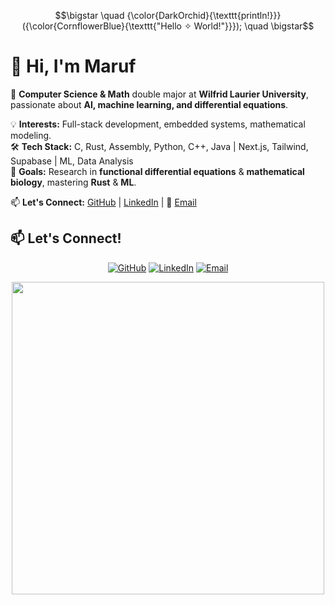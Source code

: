 $$\bigstar \quad {\color{DarkOrchid}{\texttt{println!}}}({\color{CornflowerBlue}{\texttt{"Hello ✧ World!"}}}); \quad \bigstar$$

# 👋 Hi, I'm Maruf  

🚀 **Computer Science & Math** double major at **Wilfrid Laurier University**, passionate about **AI, machine learning, and differential equations**.  

💡 **Interests:** Full-stack development, embedded systems, mathematical modeling.  
🛠 **Tech Stack:** C, Rust, Assembly, Python, C++, Java | Next.js, Tailwind, Supabase | ML, Data Analysis  
🎯 **Goals:** Research in **functional differential equations** & **mathematical biology**, mastering **Rust** & **ML**.

📫 **Let's Connect:** [GitHub](https://github.com/MarufHossain14) | [LinkedIn](https://www.linkedin.com/in/maruf-hossain-wlu) | 📧 [Email](hossain186.maruf@gmail.com)

## 📫 Let's Connect!

<p align="center">
    <a href="https://github.com/MarufHossain14"><img src="https://img.icons8.com/bubbles/50/000000/github.png" alt="GitHub"/></a>
    <a href="https://www.linkedin.com/in/maruf-hossain-wlu"><img src="https://img.icons8.com/bubbles/50/000000/linkedin.png" alt="LinkedIn"/></a>
    <a href="mailto:hossain186.maruf@gmail.com"><img src="https://img.icons8.com/bubbles/50/000000/email.png" alt="Email"/></a>
</p>

<p align="center">
    <img src="https://github.com/Anmol-Baranwal/Cool-GIFs-For-GitHub/assets/74038190/a754eac4-5a8b-4e8f-922b-aff555400790" width="500">
</p>
<br><br>
